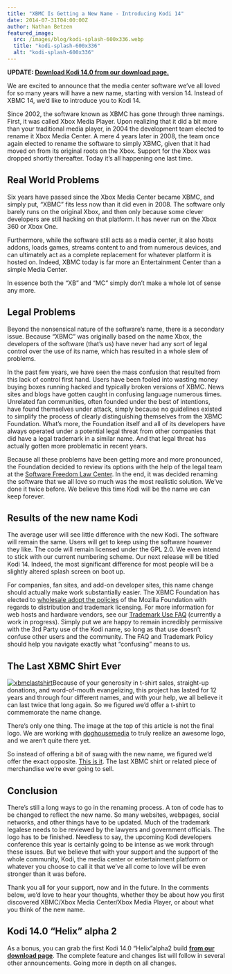 ```yaml
---
title: "XBMC Is Getting a New Name - Introducing Kodi 14"
date: 2014-07-31T04:00:00Z
author: Nathan Betzen
featured_image:
  src: /images/blog/kodi-splash-600x336.webp
  title: "kodi-splash-600x336"
  alt: "kodi-splash-600x336"
---
```


**UPDATE: [Download Kodi 14.0 from our download page.](https://kodi.wiki/download/)**

We are excited to announce that the media center software we’ve all loved for so many years will have a new name, starting with version 14. Instead of XBMC 14, we’d like to introduce you to Kodi 14.

Since 2002, the software known as XBMC has gone through three namings. First, it was called Xbox Media Player. Upon realizing that it did a bit more than your traditional media player, in 2004 the development team elected to rename it Xbox Media Center. A mere 4 years later in 2008, the team once again elected to rename the software to simply XBMC, given that it had moved on from its original roots on the Xbox. Support for the Xbox was dropped shortly thereafter. Today it’s all happening one last time.

## Real World Problems

Six years have passed since the Xbox Media Center became XBMC, and simply put, “XBMC” fits less now than it did even in 2008. The software only barely runs on the original Xbox, and then only because some clever developers are still hacking on that platform. It has never run on the Xbox 360 or Xbox One.

Furthermore, while the software still acts as a media center, it also hosts addons, loads games, streams content to and from numerous devices, and can ultimately act as a complete replacement for whatever platform it is hosted on. Indeed, XBMC today is far more an Entertainment Center than a simple Media Center.

In essence both the “XB” and “MC” simply don’t make a whole lot of sense any more.

## Legal Problems

Beyond the nonsensical nature of the software’s name, there is a secondary issue. Because “XBMC” was originally based on the name Xbox, the developers of the software (that’s us) have never had any sort of legal control over the use of its name, which has resulted in a whole slew of problems.

In the past few years, we have seen the mass confusion that resulted from this lack of control first hand. Users have been fooled into wasting money buying boxes running hacked and typically broken versions of XBMC. News sites and blogs have gotten caught in confusing language numerous times. Unrelated fan communities, often founded under the best of intentions, have found themselves under attack, simply because no guidelines existed to simplify the process of clearly distinguishing themselves from the XBMC Foundation. What’s more, the Foundation itself and all of its developers have always operated under a potential legal threat from other companies that did have a legal trademark in a similar name. And that legal threat has actually gotten more problematic in recent years.

Because all these problems have been getting more and more pronounced, the Foundation decided to review its options with the help of the legal team at the [Software Freedom Law Center](https://www.softwarefreedom.org/ "Software Freedom Law Center"). In the end, it was decided renaming the software that we all love so much was the most realistic solution. We’ve done it twice before. We believe this time Kodi will be the name we can keep forever.

## Results of the new name Kodi

The average user will see little difference with the new Kodi. The software will remain the same. Users will get to keep using the software however they like. The code will remain licensed under the GPL 2.0. We even intend to stick with our current numbering scheme. Our next release will be titled Kodi 14. Indeed, the most significant difference for most people will be a slightly altered splash screen on boot up.

For companies, fan sites, and add-on developer sites, this name change should actually make work substantially easier. The XBMC Foundation has elected to [wholesale adopt the policies](https://kodi.wiki/view/XBMC:Trademark_Policy "Kodi Trademark Policy") of the Mozilla Foundation with regards to distribution and trademark licensing. For more information for web hosts and hardware vendors, see our [Trademark Use FAQ](https://kodi.wiki/view/XBMC:Trademark_Policy_FAQ "Kodi Trademark Policy") (currently a work in progress). Simply put we are happy to remain incredibly permissive with the 3rd Party use of the Kodi name, so long as that use doesn’t confuse other users and the community. The FAQ and Trademark Policy should help you navigate exactly what “confusing” means to us.

## The Last XBMC Shirt Ever

[![xbmclastshirt](/images/blog/xbmclastshirt.webp)](https://teespring.com/lastxbmcshirt1)Because of your generosity in t-shirt sales, straight-up donations, and word-of-mouth evangelizing, this project has lasted for 12 years and through four different names, and with your help, we all believe it can last twice that long again. So we figured we’d offer a t-shirt to commemorate the name change.

There’s only one thing. The image at the top of this article is not the final logo. We are working with [doghousemedia](https://doghouse.agency/ "doghousemedia") to truly realize an awesome logo, and we aren’t quite there yet.

So instead of offering a bit of swag with the new name, we figured we’d offer the exact opposite. [This is it](https://teespring.com/lastxbmcshirt1 "The Last XBMC Shirt"). The last XBMC shirt or related piece of merchandise we’re ever going to sell.

## Conclusion

There’s still a long ways to go in the renaming process. A ton of code has to be changed to reflect the new name. So many websites, webpages, social networks, and other things have to be updated. Much of the trademark legalese needs to be reviewed by the lawyers and government officials. The logo has to be finished. Needless to say, the upcoming Kodi developers conference this year is certainly going to be intense as we work through these issues. But we believe that with your support and the support of the whole community, Kodi, the media center or entertainment platform or whatever you choose to call it that we’ve all come to love will be even stronger than it was before.

Thank you all for your support, now and in the future. In the comments below, we’d love to hear your thoughts, whether they be about how you first discovered XBMC/Xbox Media Center/Xbox Media Player, or about what you think of the new name.

## Kodi 14.0 “Helix” alpha 2

As a bonus, you can grab the first Kodi 14.0 “Helix”alpha2 build **[from our download page](https://kodi.wiki/download/)**. The complete feature and changes list will follow in several other announcements. Going more in depth on all changes.
